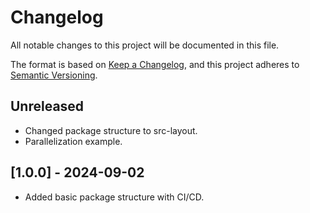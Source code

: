 # Changelog

All notable changes to this project will be documented in this file.

The format is based on [Keep a Changelog](https://keepachangelog.com/en/1.1.0/),
and this project adheres to [Semantic Versioning](https://semver.org/spec/v2.0.0.html).

## Unreleased

- Changed package structure to src-layout.
- Parallelization example.

## [1.0.0] - 2024-09-02

- Added basic package structure with CI/CD.
